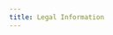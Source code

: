 ```yaml
---
title: Legal Information
---
```

#

<legal-accordion appname="stat" id="legal-accordion"></legal-accordion>
